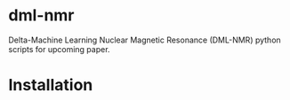 # dml-nmr
Delta-Machine Learning Nuclear Magnetic Resonance (DML-NMR) python scripts for upcoming paper. 

# Installation
